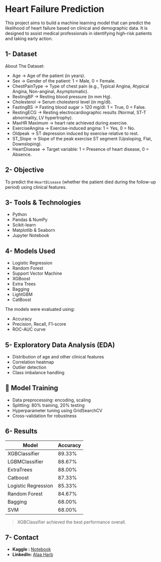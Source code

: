 # Heart Failure Prediction

This project aims to build a machine learning model that can predict the likelihood of heart failure based on clinical and demographic data. It is designed to assist medical professionals in identifying high-risk patients and taking early action.

## 1- Dataset

ِAbout The Dataset:


- Age	-> Age of the patient (in years).
- Sex	-> Gender of the patient: 1 = Male, 0 = Female.
- ChestPainType ->	Type of chest pain (e.g., Typical Angina, Atypical Angina, Non-anginal, Asymptomatic).
- RestingBP	-> Resting blood pressure (in mm Hg).
- Cholesterol	-> Serum cholesterol level (in mg/dl).
- FastingBS	-> Fasting blood sugar > 120 mg/dl: 1 = True, 0 = False.
- RestingECG	-> Resting electrocardiographic results (Normal, ST-T abnormality, LV hypertrophy).
- MaxHR	Maximum -> heart rate achieved during exercise.
- ExerciseAngina -> Exercise-induced angina: 1 = Yes, 0 = No.
- Oldpeak	-> ST depression induced by exercise relative to rest.
- ST_Slope	-> Slope of the peak exercise ST segment (Upsloping, Flat, Downsloping).
- HeartDisease	-> Target variable: 1 = Presence of heart disease, 0 = Absence.     

## 2- Objective

To predict the `HeartDisease` (whether the patient died during the follow-up period) using clinical features.

## 3- Tools & Technologies

- Python 
- Pandas & NumPy
- Scikit-learn
- Matplotlib & Seaborn
- Jupyter Notebook

## 4- Models Used

- Logistic Regression
- Random Forest
- Support Vector Machine
- XGBoost
- Extra Trees
- Bagging
- LightGBM
- CatBoost

The models were evaluated using:
- Accuracy
- Precision, Recall, F1-score
- ROC-AUC curve

## 5- Exploratory Data Analysis (EDA)

- Distribution of age and other clinical features
- Correlation heatmap
- Outlier detection
- Class imbalance handling

## 🧠 Model Training

- Data preprocessing: encoding, scaling
- Splitting: 80% training, 20% testing
- Hyperparameter tuning using GridSearchCV
- Cross-validation for robustness

## 6- Results

| Model              | Accuracy |
|-------------------|----------|
| XGBClassifier      | 89.33%   |
| LGBMClassifier     | 88.67%   |
| ExtraTrees         | 88.00%   |
| Catboost           | 87.33%   |
| Logistic Regression| 85.33%   |
| Random Forest      | 84.67%   |
| Bagging            | 68.00%   |
| SVM                | 68.00%   |

> XGBClassifier achieved the best performance overall.


## 7- Contact

- **Kaggle :** [Notebook](https://www.kaggle.com/code/alaaharb7/heart-failure-prediction)
- **LinkedIn:** [Alaa Harb](https://www.linkedin.com/in/alaa-harb7)
